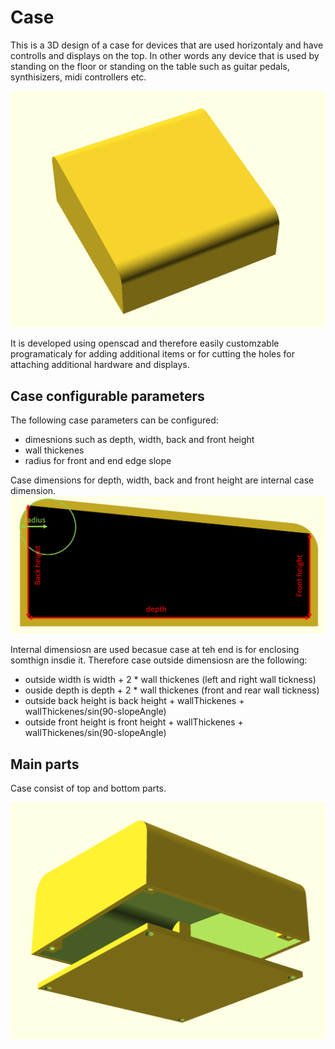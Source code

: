 # Case
This is a 3D design of a case for devices that are used horizontaly and have controlls and displays on the top. In other words any device that is used by standing on the floor or standing on the table such as guitar pedals, synthisizers, midi controllers etc.

![Case assembled](assets/Case-assembled.png)

It is developed using openscad and therefore easily customzable programaticaly for adding additional items or for cutting the holes for attaching additional hardware and displays.

## Case configurable parameters

The following case parameters can be configured:
- dimesnions such as depth, width, back and front height
- wall thickenes
- radius for front and end edge slope

Case dimensions for depth, width, back and front height are internal case dimension. 
![Case dimensions](assets/dimensions.png)

Internal dimensiosn are used becasue case at teh end is for enclosing somthign insdie it. Therefore case outside dimensiosn are the following:
- outside width is width + 2 * wall thickenes (left and right wall tickness)
- ouside depth  is depth + 2 * wall thickenes (front and rear  wall tickness)
- outside back height is back height + wallThickenes + wallThickenes/sin(90-slopeAngle)
- outside front height is front height + wallThickenes + wallThickenes/sin(90-slopeAngle)

## Main parts

Case consist of top and bottom parts.

![Case dissassembled](assets/Case-dissasembled.png)
